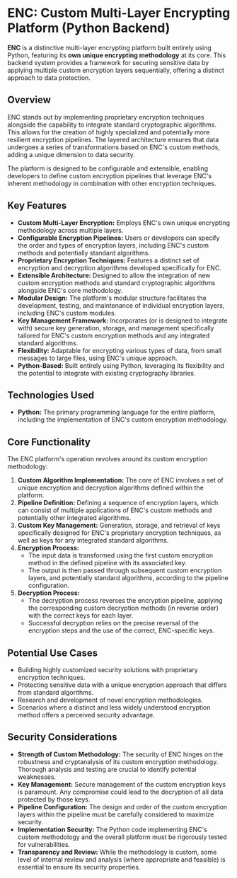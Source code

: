 # ENC: Custom Multi-Layer Encrypting Platform (Python Backend)

**ENC** is a distinctive multi-layer encrypting platform built entirely using Python, featuring its **own unique encrypting methodology** at its core. This backend system provides a framework for securing sensitive data by applying multiple custom encryption layers sequentially, offering a distinct approach to data protection.

## Overview

ENC stands out by implementing proprietary encryption techniques alongside the capability to integrate standard cryptographic algorithms. This allows for the creation of highly specialized and potentially more resilient encryption pipelines. The layered architecture ensures that data undergoes a series of transformations based on ENC's custom methods, adding a unique dimension to data security.

The platform is designed to be configurable and extensible, enabling developers to define custom encryption pipelines that leverage ENC's inherent methodology in combination with other encryption techniques.

## Key Features

* **Custom Multi-Layer Encryption:** Employs ENC's own unique encrypting methodology across multiple layers.
* **Configurable Encryption Pipelines:** Users or developers can specify the order and types of encryption layers, including ENC's custom methods and potentially standard algorithms.
* **Proprietary Encryption Techniques:** Features a distinct set of encryption and decryption algorithms developed specifically for ENC.
* **Extensible Architecture:** Designed to allow the integration of new custom encryption methods and standard cryptographic algorithms alongside ENC's core methodology.
* **Modular Design:** The platform's modular structure facilitates the development, testing, and maintenance of individual encryption layers, including ENC's custom modules.
* **Key Management Framework:** Incorporates (or is designed to integrate with) secure key generation, storage, and management specifically tailored for ENC's custom encryption methods and any integrated standard algorithms.
* **Flexibility:** Adaptable for encrypting various types of data, from small messages to large files, using ENC's unique approach.
* **Python-Based:** Built entirely using Python, leveraging its flexibility and the potential to integrate with existing cryptography libraries.

## Technologies Used

* **Python:** The primary programming language for the entire platform, including the implementation of ENC's custom encryption methodology.


## Core Functionality

The ENC platform's operation revolves around its custom encryption methodology:

1.  **Custom Algorithm Implementation:** The core of ENC involves a set of unique encryption and decryption algorithms defined within the platform.
2.  **Pipeline Definition:** Defining a sequence of encryption layers, which can consist of multiple applications of ENC's custom methods and potentially other integrated algorithms.
3.  **Custom Key Management:** Generation, storage, and retrieval of keys specifically designed for ENC's proprietary encryption techniques, as well as keys for any integrated standard algorithms.
4.  **Encryption Process:**
    * The input data is transformed using the first custom encryption method in the defined pipeline with its associated key.
    * The output is then passed through subsequent custom encryption layers, and potentially standard algorithms, according to the pipeline configuration.
5.  **Decryption Process:**
    * The decryption process reverses the encryption pipeline, applying the corresponding custom decryption methods (in reverse order) with the correct keys for each layer.
    * Successful decryption relies on the precise reversal of the encryption steps and the use of the correct, ENC-specific keys.

## Potential Use Cases

* Building highly customized security solutions with proprietary encryption techniques.
* Protecting sensitive data with a unique encryption approach that differs from standard algorithms.
* Research and development of novel encryption methodologies.
* Scenarios where a distinct and less widely understood encryption method offers a perceived security advantage.

## Security Considerations

* **Strength of Custom Methodology:** The security of ENC hinges on the robustness and cryptanalysis of its custom encryption methodology. Thorough analysis and testing are crucial to identify potential weaknesses.
* **Key Management:** Secure management of the custom encryption keys is paramount. Any compromise could lead to the decryption of all data protected by those keys.
* **Pipeline Configuration:** The design and order of the custom encryption layers within the pipeline must be carefully considered to maximize security.
* **Implementation Security:** The Python code implementing ENC's custom methodology and the overall platform must be rigorously tested for vulnerabilities.
* **Transparency and Review:** While the methodology is custom, some level of internal review and analysis (where appropriate and feasible) is essential to ensure its security properties.



